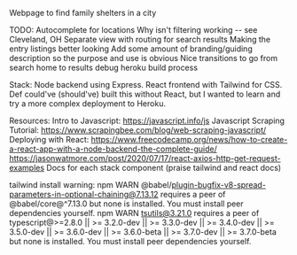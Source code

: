 Webpage to find family shelters in a city

TODO:
Autocomplete for locations
Why isn't filtering working -- see Cleveland, OH
Separate view with routing for search results
Making the entry listings better looking
Add some amount of branding/guiding description so the purpose and use is obvious
Nice transitions to go from search home to results
debug heroku build process

Stack:
Node backend using Express.
React frontend with Tailwind for CSS.
Def could've (should've) built this without React, but I wanted to learn and try a more complex deployment to Heroku.

Resources:
Intro to Javascript: https://javascript.info/js
Javascript Scraping Tutorial: https://www.scrapingbee.com/blog/web-scraping-javascript/
Deploying with React: https://www.freecodecamp.org/news/how-to-create-a-react-app-with-a-node-backend-the-complete-guide/
https://jasonwatmore.com/post/2020/07/17/react-axios-http-get-request-examples
Docs for each stack component (praise tailwind and react docs)

tailwind install warning:
npm WARN @babel/plugin-bugfix-v8-spread-parameters-in-optional-chaining@7.13.12 requires a peer of @babel/core@^7.13.0 but none is installed. You must install peer dependencies yourself.
npm WARN tsutils@3.21.0 requires a peer of typescript@>=2.8.0 || >= 3.2.0-dev || >= 3.3.0-dev || >= 3.4.0-dev || >= 3.5.0-dev || >= 3.6.0-dev || >= 3.6.0-beta || >= 3.7.0-dev || >= 3.7.0-beta but none is installed. You must install peer dependencies yourself.
